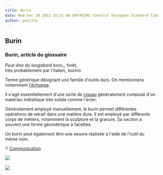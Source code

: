 ```yaml
---
title: Burin
date: Wed Dec 20 2023 16:31:46 GMT+0100 (Central European Standard Time)
author: postite
---
```


## Burin
### Burin, article du glossaire
 _Peut-être du longobard_ boro_, forêt,  
très probablement par l'italien_ burino

Terme générique désignant une famille d'outils durs. On mentionnera notamment [l'échoppe](echoppe.html).

Il s'agit essentiellement d'une sorte de [ciseau](outilstaillepierre.html#ciseau) généralement composé d'un matériau métallique très solide comme l'acier.

Généralement employé manuellement, le burin permet différentes opérations de retrait dans une matière dure. Il est employé par différents corps de métiers, notamment la sculpture et la gravure. Sa section a souvent une forme géométrique à facettes.

Un burin peut également être une oeuvre réalisée à l'aide de l'outil du même nom.



![](images/flechebas.gif) [Communication](http://www.artrealite.com/annonceurs.htm) 

[![](https://cbonvin.fr/sites/regie.artrealite.com/visuels/campagne1.png)](index-2.html#20131014)

![](https://cbonvin.fr/sites/regie.artrealite.com/visuels/campagne2.png)